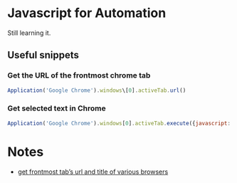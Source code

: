 # Javascript for Automation
Still learning it.

## Useful snippets
### Get the URL of the frontmost chrome tab
```Javascript
Application('Google Chrome').windows\[0].activeTab.url()
```

### Get selected text in Chrome
```Javascript
Application('Google Chrome').windows[0].activeTab.execute({javascript:'window.getSelection().toString()'})
```

# Notes
- [get frontmost tab’s url and title of various browsers](https://www.alfredforum.com/topic/2013-how-to-get-frontmost-tab%E2%80%99s-url-and-title-of-various-browsers/)